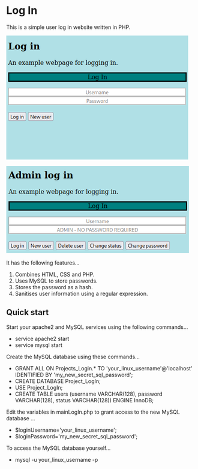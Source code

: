 # Log In

This is a simple user log in website written in PHP.

![Screenshot](./screenshot.png)

![Admin screenshot](./screenshot_admin.png)

It has the following features...

1. Combines HTML, CSS and PHP.
2. Uses MySQL to store passwords.
3. Stores the password as a hash.
4. Sanitises user information using a regular expression.

## Quick start

Start your apache2 and MySQL services using the following commands...

* service apache2 start
* service mysql start

Create the MySQL database using these commands...

* GRANT ALL ON Projects_Login.* TO 'your_linux_username'@'localhost' IDENTIFIED BY 'my_new_secret_sql_password';
*   CREATE DATABASE Project_LogIn;
*   USE Project_LogIn;
*   CREATE TABLE users (username VARCHAR(128), password VARCHAR(128), status VARCHAR(128)) ENGINE InnoDB;

Edit the variables in mainLogIn.php to grant access to the new MySQL database ...

* $loginUsername='your_linux_username';
* $loginPassword='my_new_secret_sql_password'; 
        
To access the MySQL database yourself...
* mysql -u your_linux_username -p
